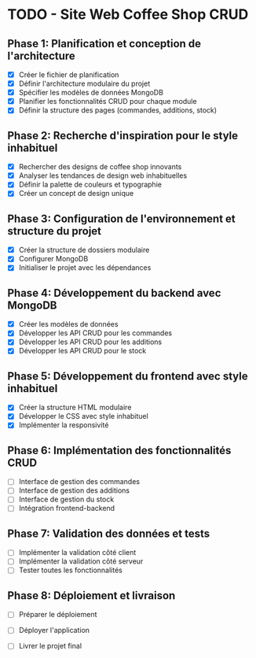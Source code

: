 # TODO - Site Web Coffee Shop CRUD

## Phase 1: Planification et conception de l'architecture
- [x] Créer le fichier de planification
- [x] Définir l'architecture modulaire du projet
- [x] Spécifier les modèles de données MongoDB
- [x] Planifier les fonctionnalités CRUD pour chaque module
- [x] Définir la structure des pages (commandes, additions, stock)

## Phase 2: Recherche d'inspiration pour le style inhabituel
- [x] Rechercher des designs de coffee shop innovants
- [x] Analyser les tendances de design web inhabituelles
- [x] Définir la palette de couleurs et typographie
- [x] Créer un concept de design unique

## Phase 3: Configuration de l'environnement et structure du projet
- [x] Créer la structure de dossiers modulaire
- [x] Configurer MongoDB
- [x] Initialiser le projet avec les dépendances

## Phase 4: Développement du backend avec MongoDB
- [x] Créer les modèles de données
- [x] Développer les API CRUD pour les commandes
- [x] Développer les API CRUD pour les additions
- [x] Développer les API CRUD pour le stock

## Phase 5: Développement du frontend avec style inhabituel
- [x] Créer la structure HTML modulaire
- [x] Développer le CSS avec style inhabituel
- [x] Implémenter la responsivité

## Phase 6: Implémentation des fonctionnalités CRUD
- [ ] Interface de gestion des commandes
- [ ] Interface de gestion des additions
- [ ] Interface de gestion du stock
- [ ] Intégration frontend-backend

## Phase 7: Validation des données et tests
- [ ] Implémenter la validation côté client
- [ ] Implémenter la validation côté serveur
- [ ] Tester toutes les fonctionnalités

## Phase 8: Déploiement et livraison
- [ ] Préparer le déploiement
- [ ] Déployer l'application
- [ ] Livrer le projet final

